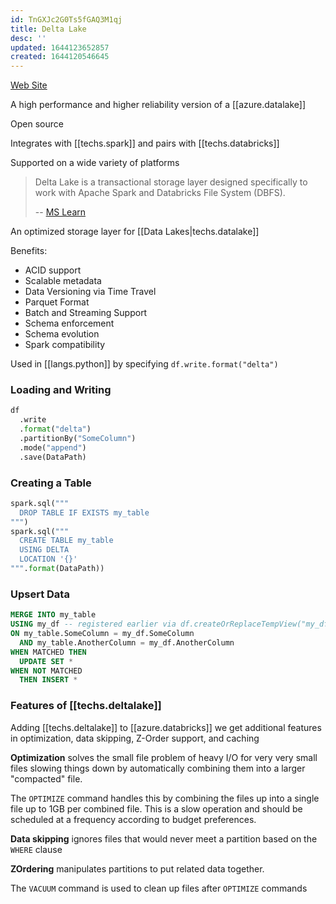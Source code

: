 ```yaml
---
id: TnGXJc2G0Ts5fGAQ3M1qj
title: Delta Lake
desc: ''
updated: 1644123652857
created: 1644120546645
---
```


[Web Site](https://delta.io/)

A high performance and higher reliability version of a [[azure.datalake]]

Open source

Integrates with [[techs.spark]] and pairs with [[techs.databricks]]

Supported on a wide variety of platforms

> Delta Lake is a transactional storage layer designed specifically to work with Apache Spark and Databricks File System (DBFS).
> 
> -- [MS Learn](https://docs.microsoft.com/en-us/learn/modules/build-query-delta-lake/2-describe-open-source)

An optimized storage layer for [[Data Lakes|techs.datalake]]

Benefits:

- ACID support
- Scalable metadata
- Data Versioning via Time Travel
- Parquet Format
- Batch and Streaming Support
- Schema enforcement
- Schema evolution
- Spark compatibility

Used in [[langs.python]] by specifying `df.write.format("delta")`

### Loading and Writing

```py
df
  .write
  .format("delta")
  .partitionBy("SomeColumn")
  .mode("append")
  .save(DataPath)
```


### Creating a Table

```py
spark.sql("""
  DROP TABLE IF EXISTS my_table
""")
spark.sql("""
  CREATE TABLE my_table
  USING DELTA
  LOCATION '{}'
""".format(DataPath))
```

### Upsert Data

```sql
MERGE INTO my_table
USING my_df -- registered earlier via df.createOrReplaceTempView("my_df)
ON my_table.SomeColumn = my_df.SomeColumn
  AND my_table.AnotherColumn = my_df.AnotherColumn
WHEN MATCHED THEN
  UPDATE SET *
WHEN NOT MATCHED
  THEN INSERT *
```

### Features of [[techs.deltalake]]

Adding [[techs.deltalake]] to [[azure.databricks]] we get additional features in optimization, data skipping, Z-Order support, and caching

**Optimization** solves the small file problem of heavy I/O for very very small files slowing things down by automatically combining them into a larger "compacted" file.

The `OPTIMIZE` command handles this by combining the files up into a single file up to 1GB per combined file. This is a slow operation and should be scheduled at a frequency according to budget preferences.

**Data skipping** ignores files that would never meet a partition based on the `WHERE` clause

**ZOrdering** manipulates partitions to put related data together.

The `VACUUM` command is used to clean up files after `OPTIMIZE` commands